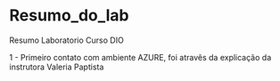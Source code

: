 # Resumo_do_lab
Resumo Laboratorio Curso DIO

1 - Primeiro contato com ambiente AZURE, foi atravês da explicação da instrutora Valeria Paptista
